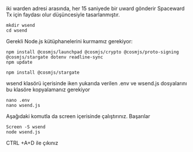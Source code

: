 iki warden adresi arasında, her 15 saniyede bir uward gönderir
Spaceward Tx için faydası olur düşüncesiyle tasarlanmıştır.
  
    mkdir wsend
    cd wsend

Gerekli Node.js kütüphanelerini kurmamız gerekiyor:

    npm install @cosmjs/launchpad @cosmjs/crypto @cosmjs/proto-signing @cosmjs/stargate dotenv readline-sync
    npm update
    
    npm install @cosmjs/stargate

wsend klasörü içerisinde iken yukarıda verilen .env ve wsend.js dosyalarını bu klasöre kopyalamanız gerekiyor

    nano .env
    nano wsend.js


Aşağıdaki komutla da screen içerisinde çalıştırınız. Başarılar

    Screen -S wsend
    node wsend.js

CTRL +A+D ile çıkınız

